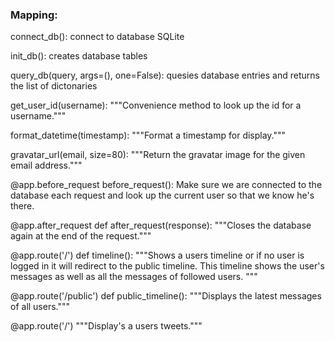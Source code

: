 ### Mapping: 

connect_db():
    connect to database SQLite


init_db():
    creates database tables

query_db(query, args=(), one=False):
    quesies database entries and returns the list of dictonaries


get_user_id(username):
    """Convenience method to look up the id for a username."""

format_datetime(timestamp):
    """Format a timestamp for display."""

gravatar_url(email, size=80):
    """Return the gravatar image for the given email address."""

@app.before_request
 before_request():
    Make sure we are connected to the database each request and look
    up the current user so that we know he's there.
    

@app.after_request
def after_request(response):
    """Closes the database again at the end of the request."""

@app.route('/')
def timeline():
    """Shows a users timeline or if no user is logged in it will
    redirect to the public timeline.  This timeline shows the user's
    messages as well as all the messages of followed users.
    """

@app.route('/public')
def public_timeline():
    """Displays the latest messages of all users."""

@app.route('/<username>')
    """Display's a users tweets."""
